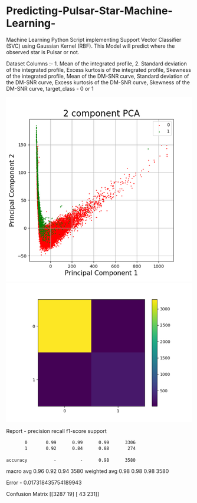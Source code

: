 # Predicting-Pulsar-Star-Machine-Learning-
Machine Learning Python Script implementing Support Vector Classifier (SVC) using Gaussian Kernel (RBF). This Model will predict where the observed star is Pulsar or not. 

Dataset Columns :- 1. Mean of the integrated profile, 2. Standard deviation of the integrated profile, Excess kurtosis of the integrated profile, Skewness of the integrated profile, Mean of the DM-SNR curve, Standard deviation of the DM-SNR curve, Excess kurtosis of the DM-SNR curve, Skewness of the DM-SNR curve, target_class - 0 or 1

![](Figure_2.png)
![](Figure_1.png)

Report
           -  precision    recall  f1-score   support

           0       0.99      0.99      0.99      3306
           1       0.92      0.84      0.88       274

    accuracy          -         -      0.98      3580
   macro avg       0.96      0.92      0.94      3580
weighted avg       0.98      0.98      0.98      3580

Error - 0.017318435754189943

Confusion Matrix
[[3287   19]
 [  43  231]]
